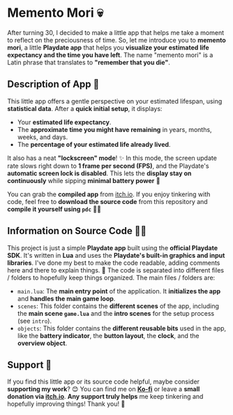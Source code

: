 # Memento Mori 💀

After turning 30, I decided to make a little app that helps me take a moment to reflect on the preciousness of time. So, let me introduce you to **memento mori**, a little **Playdate app** that helps you **visualize your estimated life expectancy and the time you have left**. The name "memento mori" is a Latin phrase that translates to **"remember that you die"**.

## Description of App 📱

This little app offers a gentle perspective on your estimated lifespan, using **statistical data**. After a **quick initial setup**, it displays:

- Your **estimated life expectancy**.
- The **approximate time you might have remaining** in years, months, weeks, and days.
- The **percentage of your estimated life already lived**.

It also has a neat **"lockscreen" mode**! ✨ In this mode, the screen update rate slows right down to **1 frame per second (FPS)**, and the Playdate's **automatic screen lock is disabled**. This lets the **display stay on continuously** while sipping **minimal battery power** 🔋

You can grab the **compiled app** from [itch.io](https://divingavran.itch.io/memento-mori). If you enjoy tinkering with code, feel free to **download the source code** from this repository and **compile it yourself using `pdc`** 🧑‍💻

## Information on Source Code 🧑‍💻

This project is just a simple **Playdate app** built using the **official Playdate SDK**. It's written in **Lua** and uses the **Playdate's built-in graphics and input libraries**. I've done my best to make the code readable, adding comments here and there to explain things. 📝 The code is separated into different files / folders to hopefully keep things organized. The main files / folders are:

- `main.lua`: The **main entry point** of the application. It **initializes the app** and **handles the main game loop**.
- `scenes`: This folder contains the **different scenes** of the app, including the **main scene `game.lua`** and the **intro scenes** for the setup process (see `intro`).
- `objects`: This folder contains the **different reusable bits** used in the app, like the **battery indicator**, the **button layout**, the **clock**, and the **overview object**.

## Support 💖

If you find this little app or its source code helpful, maybe consider **supporting my work**? 😊 You can find me on **[Ko-fi](https://ko-fi.com/divin)** or leave a **small donation via [itch.io](https://divingavran.itch.io/memento-mori)**. **Any support truly helps** me keep tinkering and hopefully improving things! Thank you! 🙏
